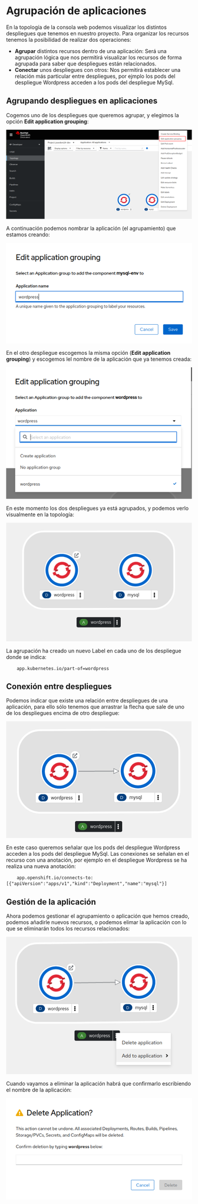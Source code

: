 # Agrupación de aplicaciones

En la topología de la consola web podemos visualizar los distintos despliegues que tenemos en nuestro proyecto. Para organizar los recursos tenemos la posibilidad de realizar dos operaciones:

* **Agrupar** distintos recursos dentro de una aplicación: Será una agrupación lógica que nos permitirá visualizar los recursos de forma agrupada para saber que despliegues están relacionados.
* **Conectar** unos despliegues con otros: Nos permitirá establecer una relación más particular entre despliegues, por ejmplo los pods del despliegue Wordpress acceden a los pods del despliegue MySql.

## Agrupando despliegues en aplicaciones

Cogemos uno de los despliegues que queremos agrupar, y elegimos la opción **Edit application grouping**:

![agrupación](img/agrupacion1.png)

A continuación podemos nombrar la aplicación (el agrupamiento) que estamos creando:

![agrupación](img/agrupacion2.png)

En el otro despliegue escogemos la misma opción (**Edit application grouping**) y escogemos lel nombre de la aplicación que ya tenemos creada:

![agrupación](img/agrupacion3.png)

En este momento los dos despliegues ya está agrupados, y podemos verlo visualmente en la topología:

![agrupación](img/agrupacion4.png)

La agrupación ha creado un nuevo Label en cada uno de los despliegue donde se indica:

        app.kubernetes.io/part-of=wordpress

## Conexión entre despliegues

Podemos indicar que existe una relación entre despliegues de una aplicación, para ello sólo tenemos que arrastrar la flecha que sale de uno de los despliegues encima de otro despliegue:

![agrupación](img/agrupacion5.png)

En este caso queremos señalar que los pods del despliegue Wordpress acceden a los pods del despliegue MySql. Las conexiones se señalan en el recurso con una anotación, por ejemplo en el despliegue Wordpress se ha realiza una nueva anotación:

        app.openshift.io/connects-to: [{"apiVersion":"apps/v1","kind":"Deployment","name":"mysql"}]

## Gestión de la aplicación

Ahora podemos gestionar el agrupamiento o aplicación que hemos creado, podemos añadirle nuevos recursos, o podemos elimar la aplicación con lo que se eliminarán todos los recursos relacionados:

![agrupación](img/agrupacion6.png)

Cuando vayamos a eliminar la aplicación habrá que confirmarlo escribiendo el nombre de la aplicación:

![agrupación](img/agrupacion7.png)